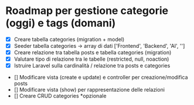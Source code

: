 # Roadmap per gestione categorie (oggi) e tags (domani)

-   [x] Creare tabella categories (migration + model)
-   [x] Seeder tabella categories -> array di dati ['Frontend', 'Backend', 'AI', '']
-   [x] Creare relazione tra tabella posts e tabella categories (migration)
-   [x] Valutare tipo di relazione tra le tabelle (restricted, null, noaction)
-   [x] Istruire Laravel sulla cardinalità / relazione tra posts e categories
-   [] Modificare vista (create e update) e controller per creazione/modifica posts
-   [] Modificare vista (show) per rappresentazione delle relazioni
-   [] Creare CRUD categories \*opzionale
